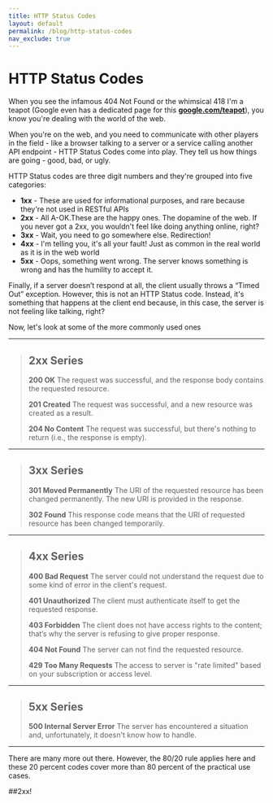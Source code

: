 ```yaml
---
title: HTTP Status Codes
layout: default
permalink: /blog/http-status-codes
nav_exclude: true
---
```


# HTTP Status Codes

When you see the infamous 404 Not Found or the whimsical 418 I'm a teapot (Google even has a dedicated page for this **<a href="https://www.google.com/teapot" target="_blank">google.com/teapot</a>**), you know you're dealing with the world of the web. 

When you're on the web, and you need to communicate with other players in the field - like a browser talking to a server or a service calling another API endpoint - HTTP Status Codes come into play. They tell us how things are going - good, bad, or ugly.

HTTP Status codes are three digit numbers and they're grouped into five categories: 

- **1xx** - These are used for informational purposes, and rare because they're not used in RESTful APIs    
- **2xx** - All A-OK.These are the happy ones. The dopamine of the web. If you never got a 2xx, you wouldn't feel like doing anything online, right? 
- **3xx** - Wait, you need to go somewhere else. Redirection!
- **4xx** - I'm telling you, it's all your fault! Just as common in the real world as it is in the web world
- **5xx** - Oops, something went wrong. The server knows something is wrong and has the humility to accept it.

Finally, if a server doesn’t respond at all, the client usually throws a “Timed Out” exception. However, this is not an HTTP Status code. Instead, it's something that happens at the client end because, in this case, the server is not feeling like talking, right?

Now, let's look at some of the more commonly used ones

---

> ## 2xx Series
>
> **200 OK**
>    The request was successful, and the response body contains the requested resource.
>
> **201 Created**
>    The request was successful, and a new resource was created as a result.
>
> **204 No Content**
>    The request was successful, but there's nothing to return (i.e., the response is empty).
>

---

> ## 3xx Series
>
> **301 Moved Permanently**
>    The URI of the requested resource has been changed permanently. The new URI is provided in the response.
>
> **302 Found**
>    This response code means that the URI of requested resource has been changed temporarily.

---

> ## 4xx Series
>
> **400 Bad Request**
>    The server could not understand the request due to some kind of error in the client's request.
>
> **401 Unauthorized**
>    The client must authenticate itself to get the requested response.
>
> **403 Forbidden**
>    The client does not have access rights to the content; that’s why the server is refusing to give proper response.
>
> **404 Not Found**
>    The server can not find the requested resource.
>
> **429 Too Many Requests**
>    The access to server is "rate limited" based on your subscription or access level. 

---

> ## 5xx Series
>
>   **500 Internal Server Error**
>    The server has encountered a situation and, unfortunately, it doesn't know how to handle.

---

There are many more out there. However, the 80/20 rule applies here and these 20 percent codes cover more than 80 percent of the practical use cases. 

##2xx!